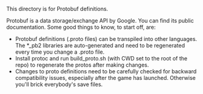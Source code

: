This directory is for Protobuf definitions.

Protobuf is a data storage/exchange API by Google. You can find its public documentation. Some good things to know, to start off, are:

* Protobuf definitions (.proto files) can be transpiled into other languages.
  The *_pb2 libraries are auto-generated and need to be regenerated every time
  you change a .proto file.
* Install protoc and run build_proto.sh (with CWD set to the root of the repo)
  to regenerate the protos after making changes.
* Changes to proto definitions need to be carefully checked for backward
  compatibility issues, especially after the game has launched. Otherwise you'll
  brick everybody's save files.
